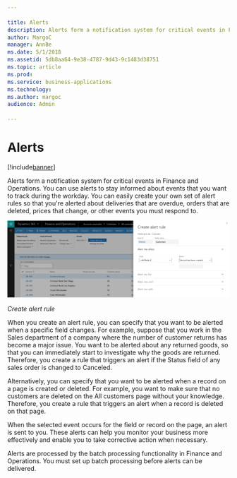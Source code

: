 ```yaml
---

title: Alerts
description: Alerts form a notification system for critical events in Finance and Operations.
author: MargoC
manager: AnnBe
ms.date: 5/1/2018
ms.assetid: 5db8aa64-9e38-4787-9d43-9c1483d38751
ms.topic: article
ms.prod: 
ms.service: business-applications
ms.technology: 
ms.author: margoc
audience: Admin

---
```

#  Alerts




[!include[banner](../../../includes/banner.md)]

Alerts form a notification system for critical events in Finance and Operations.
You can use alerts to stay informed about events that you want to track during
the workday. You can easily create your own set of alert rules so that you're
alerted about deliveries that are overdue, orders that are deleted, prices that
change, or other events you must respond to.

![A screenshot showing how to create an alert rule](media/alerts-1.png "A screenshot showing how to create an alert rule")
<!-- FO_Alerts_A.png -->


*Create alert rule*

When you create an alert rule, you can specify that you want to be alerted when
a specific field changes. For example, suppose that you work in the Sales
department of a company where the number of customer returns has become a major
issue. You want to be alerted about any returned goods, so that you can
immediately start to investigate why the goods are returned. Therefore, you
create a rule that triggers an alert if the Status field of any sales order is
changed to Canceled.

Alternatively, you can specify that you want to be alerted when a record on a
page is created or deleted. For example, you want to make sure that no customers
are deleted on the All customers page without your knowledge. Therefore, you
create a rule that triggers an alert when a record is deleted on that page.

When the selected event occurs for the field or record on the page, an alert is
sent to you. These alerts can help you monitor your business more effectively
and enable you to take corrective action when necessary.

Alerts are processed by the batch processing functionality in Finance and
Operations. You must set up batch processing before alerts can be delivered.
